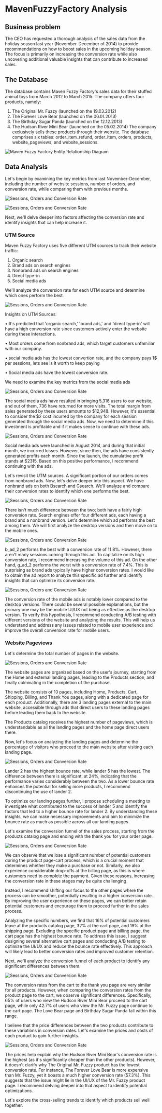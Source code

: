 # MavenFuzzyFactory Analysis
## Business problem
The CEO has requested a thorough analysis of the sales data from the holiday season last year (November-December of 2014) to provide recommendations on how to boost sales in the upcoming holiday season. The focus is primarily on increasing the conversion rate while also uncovering additional valuable insights that can contribute to increased sales.

## The Database
The database contains Maven Fuzzy Factory's sales data for their stuffed animal toys from March 2012 to March 2015. The company offers four products, namely:
1.	The Original Mr. Fuzzy (launched on the 19.03.2012)
2.	The Forever Love Bear (launched on the 06.01.2013)
3.	The Birthday Sugar Panda (launched on the 12.12.2013)
4.	The Hudson River Mini Bear (launched on the 05.02.2014)
The company exclusively sells these products through their website. The database comprises six tables: order_item_refund, order_item, orders, products, website_pageviews, and website_sessions.

![Maven Fuzzy Factory Entity Relationship Diagram](Pictures/Entity_Relationship_Diagram.jpg)

## Data Analysis
Let's begin by examining the key metrics from last November-December, including the number of website sessions, number of orders, and conversion rate, while comparing them with previous months.

![Sessions, Orders and Conversion Rate](/Pictures/Sessions_Orders_Conv_Rate_Holiday.png)


![Sessions, Orders and Conversion Rate](/Pictures/Sessions_Orders_Conv_Rate_by_month.png)

Next, we'll delve deeper into factors affecting the conversion rate and identify insights that can help increase it.

### UTM Source
Maven Fuzzy Factory uses five different UTM sources to track their website traffic:
1.	Organic search
2.	Brand ads on search engines
3.	Nonbrand ads on search engines
4.	Direct type-in
5.	Social media ads

We'll analyze the conversion rate for each UTM source and determine which ones perform the best.

![Sessions, Orders and Conversion Rate](/Pictures/Sessions_Orders_Conv_Rate_by_UTM_Source.png)

Insights on UTM Sources:

•	It's predicted that 'organic search,' 'brand ads,' and 'direct type-in' will have a high conversion rate since customers actively enter the website during these interactions.

•	Most orders come from nonbrand ads, which target customers unfamiliar with our company.

•	social media ads has the lowest convertion rate, and the company pays 1$ per sessions, lets see is it worth to keep paying

•	Social media ads have the lowest conversion rate.

We need to examine the key metrics from the social media ads

![Sessions, Orders and Conversion Rate](/Pictures/Social_Media_Ads_Metrics.png)

The social media ads have resulted in bringing 5,316 users to our website, and out of them, 736 have returned for more visits. The total margin from sales generated by these users amounts to $12,948. However, it's essential to consider the $2 cost incurred by the company for each session generated through the social media ads. Now, we need to determine if this investment is profitable and if it makes sense to continue with these ads.

![Sessions, Orders and Conversion Rate](/Pictures/Social_Media_Ads_by_Month.png)

Social media ads were launched in August 2014, and during that initial month, we incurred losses. However, since then, the ads have consistently generated profits each month. Since the launch, the cumulative profit stands at $2315. Based on this positive performance, I recommend continuing with the ads.

Let's revisit the UTM sources. A significant portion of our orders comes from nonbrand ads. Now, let's delve deeper into this aspect. We have nonbrand ads on both Bsearch and Gsearch. We'll analyze and compare their conversion rates to identify which one performs the best.

![Sessions, Orders and Conversion Rate](/Pictures/Sessions_Orders_Conv_Rate_by_Search_Engine.png)

There isn't much difference between the two; both have a fairly high conversion rate. Search engines offer four different ads, each having a brand and a nonbrand version. Let's determine which ad performs the best among them. We will first analyze the desktop versions and then move on to the mobile ones.

![Sessions, Orders and Conversion Rate](/Pictures/Search_Engine_Ads_Comparison_Desktop.png)

b_ad_2 performs the best with a conversion rate of 11.8%. However, there aren't many sessions coming through this ad. To capitalize on its high conversion rate, I recommend increasing the volume of this ad.
On the other hand, g_ad_2 performs the worst with a conversion rate of 7.4%. This is surprising as brand ads typically have higher conversion rates. I would like to obtain the ad report to analyze this specific ad further and identify insights that can optimize its conversion rate.

![Sessions, Orders and Conversion Rate](/Pictures/Search_Engine_Ads_Comparison_Mobile.png)

The conversion rate of the mobile ads is notably lower compared to the desktop versions. There could be several possible explanations, but the primary one may be the mobile UI/UX not being as effective as the desktop version. To verify this hypothesis, I recommend conducting A/B testing with different versions of the website and analyzing the results. This will help us understand and address any issues related to mobile user experience and improve the overall conversion rate for mobile users.

### Website Pageviews

Let's determine the total number of pages in the website.

![Sessions, Orders and Conversion Rate](/Pictures/Website_Pages_by_Pageviews.png)

The website pages are organized based on the user's journey, starting from the Home and external landing pages, leading to the Products section, and finally culminating in the completion of the purchase.

The website consists of 10 pages, including Home, Products, Cart, Shipping, Billing, and Thank You pages, along with a dedicated page for each product. Additionally, there are 3 landing pages external to the main website, accessible through ads that direct users to these landing pages before leading them back to the website. 

The Products catalog receives the highest number of pageviews, which is understandable as all the landing pages and the home page direct users there.

Now, let's focus on analyzing the landing pages and determine the percentage of visitors who proceed to the main website after visiting each landing page.

![Sessions, Orders and Conversion Rate](/Pictures/Bounced_Sessions_Percentage_by_Landing_Page.png)

Lander 2 has the highest bounce rate, while lander 5 has the lowest. The difference between them is significant, at 24%, indicating that the performance varies considerably between the two. As a lower bounce rate enhances the potential for selling more products, I recommend discontinuing the use of lander 2.

To optimize our landing pages further, I propose scheduling a meeting to investigate what contributed to the success of lander 5 and identify the factors that led to a higher bounce rate for lander 2. By understanding these insights, we can make necessary improvements and aim to minimize the bounce rate as much as possible across all our landing pages.

Let's examine the conversion funnel of the sales process, starting from the products catalog page and ending with the thank you for your order page.

![Sessions, Orders and Conversion Rate](/Pictures/Website_Conversion_Funnel_from_Products_Catalog_Page.png)

We can observe that we lose a significant number of potential customers during the product page-cart process, which is a crucial moment that determines whether they make a purchase or not. Similarly, we also experience considerable drop-offs at the billing page, as this is where customers need to complete the payment. Given these reasons, increasing the conversion rate in these stages may be quite challenging.

Instead, I recommend shifting our focus to the other pages where the process can be smoother, potentially resulting in a higher conversion rate. By improving the user experience on these pages, we can better retain potential customers and encourage them to proceed further in the sales process.

Analyzing the specific numbers, we find that 16% of potential customers leave at the products catalog page, 32% at the cart page, and 19% at the shipping page. Excluding the specific product page and billing page, the cart page has the highest bounce rate. To address this issue, I suggest designing several alternative cart pages and conducting A/B testing to optimize the UI/UX and reduce the bounce rate effectively. This approach will likely lead to better conversion rates and improved customer retention.

Next, we'll analyze the conversion funnel of each product to identify any significant differences between them.

![Sessions, Orders and Conversion Rate](/Pictures/Conversion_Funnel_of_Each_Product.png)

The conversion rates from the cart to the thank you page are very similar for all products. However, when comparing the conversion rates from the product page to the cart, we observe significant differences. Specifically, 65% of users who view the Hudson River Mini Bear proceed to the cart page, while only 42.7% of users who view the Mr. Fuzzy page continue to the cart page. The Love Bear page and Birthday Sugar Panda fall within this range.

I believe that the price differences between the two products contribute to these variations in conversion rates. Let's examine the prices and costs of each product to gain further insights.

![Sessions, Orders and Conversion Rate](/Pictures/Product_Selling_Price_and_Profit_Comparison.png)

The prices help explain why the Hudson River Mini Bear's conversion rate is the highest (as it's significantly cheaper than the other products). However, it doesn't clarify why The Original Mr. Fuzzy product has the lowest conversion rate. For instance, The Forever Love Bear is more expensive than Mr. Fuzzy, yet it boasts a much higher conversion rate (57.3%). This suggests that the issue might lie in the UI/UX of the Mr. Fuzzy product page. I recommend delving deeper into that aspect to identify potential optimizations.

Let's explore the cross-selling trends to identify which products sell well together.


